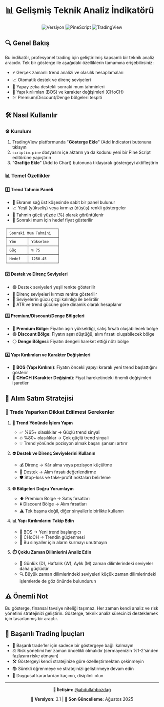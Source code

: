 # 📊 Gelişmiş Teknik Analiz İndikatörü

<div align="center">

![Versiyon](https://img.shields.io/badge/Versiyon-3.1-blue)
![PineScript](https://img.shields.io/badge/PineScript-v6-green)
![TradingView](https://img.shields.io/badge/TradingView-Uyumlu-orange)

</div>

## 🔍 Genel Bakış

Bu indikatör, profesyonel trading için geliştirilmiş kapsamlı bir teknik analiz aracıdır. Tek bir gösterge ile aşağıdaki özelliklerin tamamına erişebilirsiniz:

- ⚡ Gerçek zamanlı trend analizi ve olasılık hesaplamaları
- 📈 Otomatik destek ve direnç seviyeleri
- 🎯 Yapay zeka destekli sonraki mum tahminleri
- 🔄 Yapı kırılımları (BOS) ve karakter değişimleri (CHoCH)
- 💹 Premium/Discount/Denge bölgeleri tespiti

## 🛠️ Nasıl Kullanılır

### ⚙️ Kurulum

1. TradingView platformunda "**Gösterge Ekle**" (Add Indicator) butonuna tıklayın
2. `scriptim.pine` dosyasını içe aktarın ya da kodunu yeni bir Pine Script editörüne yapıştırın
3. "**Grafiğe Ekle**" (Add to Chart) butonuna tıklayarak göstergeyi aktifleştirin

### 📊 Temel Özellikler

#### 1️⃣ Trend Tahmin Paneli

- 📱 Ekranın sağ üst köşesinde sabit bir panel bulunur
- 📈 Yeşil (yükseliş) veya kırmızı (düşüş) renkli göstergeler
- 💪 Tahmin gücü yüzde (%) olarak görüntülenir
- 🎯 Sonraki mum için hedef fiyat gösterilir

```
┌───────────────────────┐
│ Sonraki Mum Tahmini   │
├─────────┬─────────────┤
│ Yön     │ Yükselme    │
├─────────┼─────────────┤
│ Güç     │ % 75        │
├─────────┼─────────────┤
│ Hedef   │ 1250.45     │
└─────────┴─────────────┘
```

#### 2️⃣ Destek ve Direnç Seviyeleri

- 🟢 Destek seviyeleri yeşil renkte gösterilir
- 🔴 Direnç seviyeleri kırmızı renkte gösterilir
- 📏 Seviyelerin gücü çizgi kalınlığı ile belirtilir
- 🔄 ATR ve trend gücüne göre dinamik olarak hesaplanır

#### 3️⃣ Premium/Discount/Denge Bölgeleri

- 🔴 **Premium Bölge**: Fiyatın aşırı yükseldiği, satış fırsatı oluşabilecek bölge
- 🟢 **Discount Bölge**: Fiyatın aşırı düştüğü, alım fırsatı oluşabilecek bölge
- ⚪ **Denge Bölgesi**: Fiyatın dengeli hareket ettiği nötr bölge

#### 4️⃣ Yapı Kırılımları ve Karakter Değişimleri

- 🧱 **BOS (Yapı Kırılımı)**: Fiyatın önceki yapıyı kırarak yeni trend başlattığını gösterir
- 🔄 **CHoCH (Karakter Değişimi)**: Fiyat hareketindeki önemli değişimleri işaretler

## 📝 Alım Satım Stratejisi

### 🚦 Trade Yaparken Dikkat Edilmesi Gerekenler

1. **🌊 Trend Yönünde İşlem Yapın**
   - ✅ %65+ olasılıklar → Güçlü trend sinyali
   - 🔥 %80+ olasılıklar → Çok güçlü trend sinyali
   - 💡 Trend yönünde pozisyon almak başarı şansını artırır

2. **⛔ Destek ve Direnç Seviyelerini Kullanın**
   - 💰 Direnç → Kâr alma veya pozisyon küçültme
   - 🛒 Destek → Alım fırsatı değerlendirme
   - 🛡️ Stop-loss ve take-profit noktaları belirleme

3. **🌐 Bölgeleri Doğru Yorumlayın**
   - ⬆️ Premium Bölge → Satış fırsatları
   - ⬇️ Discount Bölge → Alım fırsatları
   - ⚠️ Tek başına değil, diğer sinyallerle birlikte kullanın

4. **📊 Yapı Kırılımlarını Takip Edin**
   - 🚀 BOS → Yeni trend başlangıcı
   - 💪 CHoCH → Trendin güçlenmesi
   - 🔔 Bu sinyaller için alarm kurmayı unutmayın

5. **⏱️ Çoklu Zaman Dilimlerini Analiz Edin**
   - 📆 Günlük (D), Haftalık (W), Aylık (M) zaman dilimlerindeki seviyeler daha güçlüdür
   - 🔍 Büyük zaman dilimlerindeki seviyeleri küçük zaman dilimlerindeki işlemlerde de göz önünde bulundurun

## ⚠️ Önemli Not

Bu gösterge, finansal tavsiye niteliği taşımaz. Her zaman kendi analiz ve risk yönetimi stratejinizi geliştirin. Gösterge, teknik analiz sürecinizi desteklemek için tasarlanmış bir araçtır.

## 💎 Başarılı Trading İpuçları

* 🧩 Başarılı trade'ler için sadece bir göstergeye bağlı kalmayın
* ⚖️ Risk yönetimi her zaman öncelikli olmalıdır (sermayenizin %1-2'sinden fazlasını riske atmayın)
* 🛠️ Göstergeyi kendi stratejinize göre özelleştirmekten çekinmeyin
* 📚 Sürekli öğrenmeye ve stratejinizi geliştirmeye devam edin
* 🧘 Duygusal kararlardan kaçının, disiplinli olun

---

<div align="center">

**📱 İletişim:** [@abdullahbozdag](https://www.tradingview.com/u/abdullahbozdag/) 

**🔗 Versiyon:** 3.1 | **📅 Son Güncelleme:** Ağustos 2025

</div>
